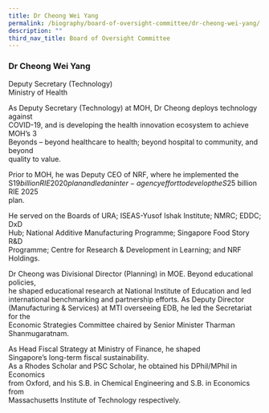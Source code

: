 ```yaml
---
title: Dr Cheong Wei Yang
permalink: /biography/board-of-oversight-committee/dr-cheong-wei-yang/
description: ""
third_nav_title: Board of Oversight Committee
---
```

### Dr Cheong Wei Yang

Deputy Secretary (Technology)  
Ministry of Health  

As Deputy Secretary (Technology) at MOH, Dr Cheong deploys technology against  
COVID-19, and is developing the health innovation ecosystem to achieve MOH’s 3  
Beyonds – beyond healthcare to health; beyond hospital to community, and beyond  
quality to value.

Prior to MOH, he was Deputy CEO of NRF, where he implemented the S$19 billion  
RIE 2020 plan and led an inter-agency effort to develop the S$25 billion RIE 2025  
plan.

He served on the Boards of URA; ISEAS-Yusof Ishak Institute; NMRC; EDDC; DxD  
Hub; National Additive Manufacturing Programme; Singapore Food Story R&amp;D  
Programme; Centre for Research &amp; Development in Learning; and NRF Holdings.

Dr Cheong was Divisional Director (Planning) in MOE. Beyond educational policies,  
he shaped educational research at National Institute of Education and led  
international benchmarking and partnership efforts. As Deputy Director  
(Manufacturing &amp; Services) at MTI overseeing EDB, he led the Secretariat for the  
Economic Strategies Committee chaired by Senior Minister Tharman  
Shanmugaratnam.

As Head Fiscal Strategy at Ministry of Finance, he shaped  
Singapore’s long-term fiscal sustainability.  
As a Rhodes Scholar and PSC Scholar, he obtained his DPhil/MPhil in Economics  
from Oxford, and his S.B. in Chemical Engineering and S.B. in Economics from  
Massachusetts Institute of Technology respectively.